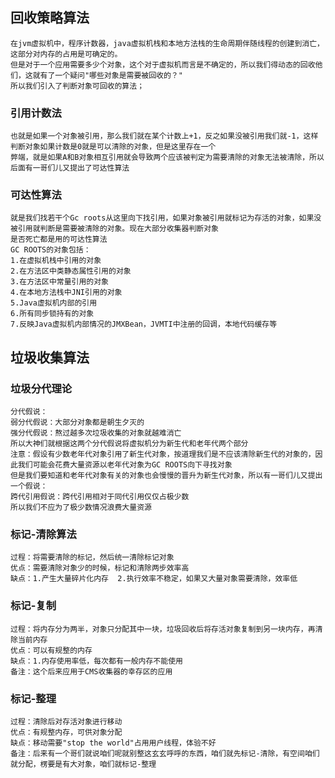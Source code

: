 ## 回收策略算法
    在jvm虚拟机中，程序计数器，java虚拟机栈和本地方法栈的生命周期伴随线程的创建到消亡，这部分对内存的占用是可确定的。
    但是对于一个应用需要多少个对象，这个对于虚拟机而言是不确定的，所以我们得动态的回收他们，这就有了一个疑问"哪些对象是需要被回收的？"
    所以我们引入了判断对象可回收的算法；
    
### 引用计数法
    也就是如果一个对象被引用，那么我们就在某个计数上+1，反之如果没被引用我们就-1，这样判断对象如果计数是0就是可以清除的对象，但是这里存在一个
    弊端，就是如果A和B对象相互引用就会导致两个应该被判定为需要清除的对象无法被清除，所以后面有一哥们儿又提出了可达性算法
### 可达性算法
    就是我们找若干个Gc roots从这里向下找引用，如果对象被引用就标记为存活的对象，如果没被引用就判断是需要被清除的对象。现在大部分收集器判断对象
    是否死亡都是用的可达性算法
    GC ROOTS的对象包括：
    1.在虚拟机栈中引用的对象
    2.在方法区中类静态属性引用的对象
    3.在方法区中常量引用的对象
    4.在本地方法栈中JNI引用的对象
    5.Java虚拟机内部的引用
    6.所有同步锁持有的对象
    7.反映Java虚拟机内部情况的JMXBean，JVMTI中注册的回调，本地代码缓存等

## 垃圾收集算法
### 垃圾分代理论
    分代假说：
    弱分代假说：大部分对象都是朝生夕灭的
    强分代假说：熬过越多次垃圾收集的对象就越难消亡
    所以大神们就根据这两个分代假说将虚拟机分为新生代和老年代两个部分
    注意：假设有少数老年代对象引用了新生代对象，按道理我们是不应该清除新生代的对象的，因此我们可能会花费大量资源以老年代对象为GC ROOTS向下寻找对象
    但是我们要知道和老年代对象有关的对象也会慢慢的晋升为新生代对象，所以有一哥们儿又提出一个假说：
    跨代引用假说：跨代引用相对于同代引用仅仅占极少数
    所以我们不应为了极少数情况浪费大量资源
    
### 标记-清除算法
    过程：将需要清除的标记，然后统一清除标记对象
    优点：需要清除对象少的时候，标记和清除两步效率高
    缺点：1.产生大量碎片化内存  2.执行效率不稳定，如果又大量对象需要清除，效率低
    
### 标记-复制
    过程：将内存分为两半，对象只分配其中一块，垃圾回收后将存活对象复制到另一块内存，再清除当前内存
    优点：可以有规整的内存
    缺点：1.内存使用率低，每次都有一般内存不能使用  
    备注：这个后来应用于CMS收集器的幸存区的应用

### 标记-整理
    过程：清除后对存活对象进行移动
    优点：有规整内存，可供对象分配
    缺点：移动需要"stop the world"占用用户线程，体验不好
    备注：后来有一个哥们就说咱们呢就别整这玄玄呼呼的东西，咱们就先标记-清除，有空间咱们就分配，楞要是有大对象，咱们就标记-整理
    
 


